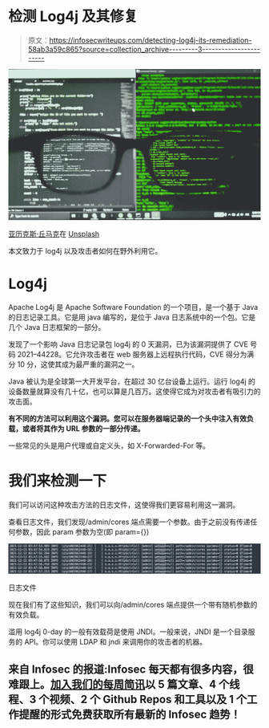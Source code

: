 # 检测 Log4j 及其修复

> 原文：<https://infosecwriteups.com/detecting-log4j-its-remediation-58ab3a59c865?source=collection_archive---------3----------------------->

![](img/9cd0a75ad80b4a49a3d1a8b698163a18.png)

[亚历克斯·丘马克](https://unsplash.com/@ralexnder?utm_source=medium&utm_medium=referral)在 [Unsplash](https://unsplash.com/?utm_source=medium&utm_medium=referral)

本文致力于 log4j 以及攻击者如何在野外利用它。

# Log4j

Apache Log4j 是 Apache Software Foundation 的一个项目，是一个基于 Java 的日志记录工具。它是用 java 编写的，是位于 Java 日志系统中的一个包。它是几个 Java 日志框架的一部分。

发现了一个影响 Java 日志记录包 log4j 的 0 天漏洞，已为该漏洞提供了 CVE 号码 2021–44228。它允许攻击者在 web 服务器上远程执行代码，CVE 得分为满分 10 分，这使其成为最严重的漏洞之一。

Java 被认为是全球第一大开发平台，在超过 30 亿台设备上运行。运行 log4j 的设备数量就算没有几十亿，也可以算是几百万。这使得它成为对攻击者有吸引力的攻击面。

**有不同的方法可以利用这个漏洞。您可以在服务器端记录的一个头中注入有效负载，或者将其作为 URL 参数的一部分传递。**

一些常见的头是用户代理或自定义头，如 X-Forwarded-For 等。

# 我们来检测一下

我们可以访问这种攻击方法的日志文件，这使得我们更容易利用这一漏洞。

查看日志文件，我们发现/admin/cores 端点需要一个参数。由于之前没有传递任何参数，因此 param 参数为空(即 param={})

![](img/89b343a2b96097e70a3a2f873f3b20ba.png)

日志文件

现在我们有了这些知识，我们可以向/admin/cores 端点提供一个带有随机参数的有效负载。

滥用 log4j 0-day 的一般有效载荷是使用 JNDI。一般来说，JNDI 是一个目录服务的 API。你可以使用 LDAP 和 jndi 来调用你的攻击者的机器。

## 来自 Infosec 的报道:Infosec 每天都有很多内容，很难跟上。[加入我们的每周简讯](https://weekly.infosecwriteups.com/)以 5 篇文章、4 个线程、3 个视频、2 个 Github Repos 和工具以及 1 个工作提醒的形式免费获取所有最新的 Infosec 趋势！